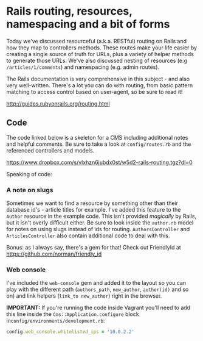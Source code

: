 # Rails routing, resources, namespacing and a bit of forms

Today we've discussed resourceful (a.k.a. RESTful) routing on Rails and how they map to controllers methods. These routes make your life easier by creating a single source of truth for URLs, plus a variety of helper methods to generate those URLs. We've also discussed nesting of resources (e.g `/articles/1/comments`) and namespacing (e.g. admin routes).

The Rails documentation is very comprehensive in this subject - and also very well-written. There's a lot you can do with routing, from basic pattern matching to access control based on user-agent, so be sure to read it! 

http://guides.rubyonrails.org/routing.html

## Code

The code linked below is a skeleton for a CMS including additional notes and helpful comments. Be sure to take a look at `config/routes.rb` and the referenced controllers and models.

https://www.dropbox.com/s/vlxhzn6jubdx0st/w5d2-rails-routing.tgz?dl=0

Speaking of code:

### A note on slugs

Sometimes we want to find a resource by something other than their database id's - article titles for example. I've added this feature to the `Author` resource in the example code. This isn't provided _magically_ by Rails, but it isn't overly difficult either. Be sure to look inside the `author.rb` model for notes on using slugs instead of ids for routing. `AuthorsController` and `ArticlesController` also contain additional code to deal with this.

Bonus: as I always say, there's a gem for that! Check out FriendlyId at https://github.com/norman/friendly_id

### Web console

I've included the `web-console` gem and added it to the layout so you can play with the different path (`authors_path`, `new_author`, `author(id)` and so on) and link helpers (`link_to new_author`) right in the browser.

**IMPORTANT:** If you're running the code inside Vagrant you'll need to add this line inside the `Cms::Application.configure` block in`config/environments/development.rb`:

```ruby
config.web_console.whitelisted_ips = '10.0.2.2'
```
